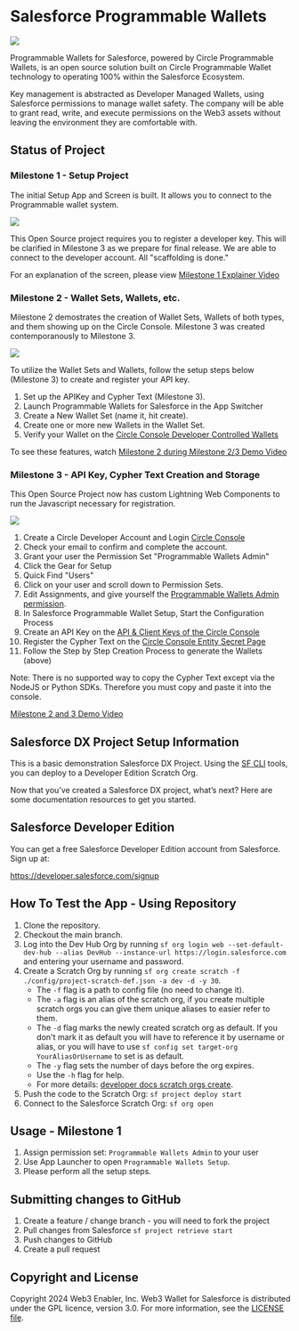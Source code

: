 # Salesforce Programmable Wallets

![](https://github.com/MuKnSys/web3-wallet-for-salesforce/blob/main/documentation-and-images/Web3-wallet-for-Salesforce-logo.png)

Programmable Wallets for Salesforce, powered by Circle Programmable Wallets, is an open source solution built on Circle Programmable Wallet technology to operating 100% within the Salesforce Ecosystem.

Key management is abstracted as Developer Managed Wallets, using Salesforce permissions to manage wallet safety. The company will be able to grant read, write, and execute permissions on the Web3 assets without leaving the environment they are comfortable with.

## Status of Project

### Milestone 1 - Setup Project

The initial Setup App and Screen is built. It allows you to connect to the Programmable wallet system.

![](https://github.com/MuKnSys/web3-wallet-for-salesforce/blob/main/documentation-and-images/screenshot-setup.png)

This Open Source project requires you to register a developer key. This will be clarified in Milestone 3 as we prepare for final release. We are able to connect to the developer account. All "scaffolding is done."

For an explanation of the screen, please view [Milestone 1 Explainer Video](https://youtu.be/XJlX5Affdg8)

### Milestone 2 - Wallet Sets, Wallets, etc.

Milestone 2 demostrates the creation of Wallet Sets, Wallets of both types, and them showing up on the Circle Console. Milestone 3 was created contemporanously to Milestone 3.

![](https://github.com/MuKnSys/web3-wallet-for-salesforce/blob/main/documentation-and-images/screenshot-wallet-sets-with-wallets.jpg)

To utilize the Wallet Sets and Wallets, follow the setup steps below (Milestone 3) to create and register your API key.

1. Set up the APIKey and Cypher Text (Milestone 3).
2. Launch Programmable Wallets for Salesforce in the App Switcher
3. Create a New Wallet Set (name it, hit create).
4. Create one or more new Wallets in the Wallet Set.
5. Verify your Wallet on the [Circle Console Developer Controlled Wallets](https://console.circle.com/wallets/dev/wallets)

To see these features, watch [Milestone 2 during Milestone 2/3 Demo Video](https://youtu.be/4BBZACRtaew?si=BNENamc_rpDT1pKC&t=108)

### Milestone 3 - API Key, Cypher Text Creation and Storage

This Open Source Project now has custom Lightning Web Components to run the Javascript necessary for registration.

![](https://github.com/MuKnSys/web3-wallet-for-salesforce/blob/main/documentation-and-images/screenshot-configuration-data.jpg)

1. Create a Circle Developer Account and Login [Circle Console](https://console.circle.com/)
2. Check your email to confirm and complete the account.
3. Grant your user the Permission Set "Programmable Wallets Admin"
  1. Click the Gear for Setup
  2. Quick Find "Users"
  3. Click on your user and scroll down to Permission Sets.
  4. Edit Assignments, and give yourself the [Programmable Wallets Admin permission](https://github.com/MuKnSys/web3-wallet-for-salesforce/blob/main/documentation-and-images/screenshot-permission-set.jpg).
4. In Salesforce Programmable Wallet Setup, Start the Configuration Process
5. Create an API Key on the [API & Client Keys of the Circle Console](https://console.circle.com/api-keys)
6. Register the Cypher Text on the [Circle Console Entity Secret Page](https://console.circle.com/wallets/dev/configurator/entity-secret)
7. Follow the Step by Step Creation Process to generate the Wallets (above)

Note: There is no supported way to copy the Cypher Text except via the NodeJS or Python SDKs. Therefore you must copy and paste it into the console.

[Milestone 2 and 3 Demo Video](https://youtu.be/4BBZACRtaew)



## Salesforce DX Project Setup Information

This is a basic demonstration Salesforce DX Project. Using the
[SF CLI](https://developer.salesforce.com/tools/sfdxcli) tools, you can deploy
to a Developer Edition Scratch Org.

Now that you’ve created a Salesforce DX project, what’s next? Here are some
documentation resources to get you started.

## Salesforce Developer Edition

You can get a free Salesforce Developer Edition account from Salesforce. Sign up
at:

https://developer.salesforce.com/signup

## How To Test the App - Using Repository

1. Clone the repository.
1. Checkout the main branch.
1. Log into the Dev Hub Org by running
   `sf org login web --set-default-dev-hub --alias DevHub --instance-url https://login.salesforce.com`
   and entering your username and password.
1. Create a Scratch Org by running
   `sf org create scratch -f ./config/project-scratch-def.json -a dev -d -y 30`.
   - The `-f` flag is a path to config file (no need to change it).
   - The `-a` flag is an alias of the scratch org, if you create multiple
     scratch orgs you can give them unique aliases to easier refer to them.
   - The `-d` flag marks the newly created scratch org as default. If you don't
     mark it as default you will have to reference it by username or alias, or
     you will have to use `sf config set target-org YourAliasOrUsername` to set
     is as default.
   - The `-y` flag sets the number of days before the org expires.
   - Use the `-h` flag for help.
   - For more details:
     [developer docs scratch orgs create](https://developer.salesforce.com/docs/atlas.en-us.sfdx_dev.meta/sfdx_dev/sfdx_dev_scratch_orgs_create.htm).
1. Push the code to the Scratch Org: `sf project deploy start`
1. Connect to the Salesforce Scratch Org: `sf org open`

## Usage - Milestone 1

1. Assign permission set: `Programmable Wallets Admin` to your user
1. Use App Launcher to open `Programmable Wallets Setup`.
1. Please perform all the setup steps.

## Submitting changes to GitHub

1. Create a feature / change branch - you will need to fork the project
1. Pull changes from Salesforce `sf project retrieve start`
1. Push changes to GitHub
1. Create a pull request


## Copyright and License

Copyright 2024 Web3 Enabler, Inc. Web3 Wallet for Salesforce is distributed under the GPL licence, version 3.0. For more information, see the [LICENSE file](https://github.com/MuKnSys/web3-wallet-for-salesforce/blob/main/LICENSE).
